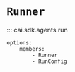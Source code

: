 # `Runner`

::: cai.sdk.agents.run

    options:
        members:
            - Runner
            - RunConfig
